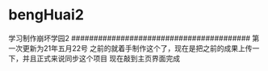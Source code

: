 # bengHuai2
学习制作崩坏学园2
########################################
第一次更新为21年五月22号
之前的就着手制作这个了，现在是把之前的成果上传一下，并且正式来说同步这个项目
现在敲到主页界面完成
